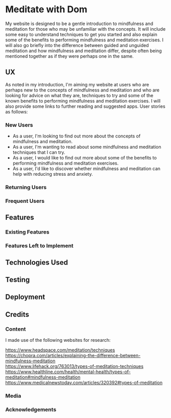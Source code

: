 # Meditate with Dom

My website is designed to be a gentle introduction to mindfulness and meditation for those who may be unfamiliar with the concepts. It will include some easy to understand techniques to get you started and also explain some of the benefits to performing mindfulness and meditation exercises. I will also go briefly into the difference between guided and unguided meditation and how mindfulness and meditation differ, despite often being mentioned together as if they were perhaps one in the same. 

## UX

As noted in my introduction, I'm aiming my website at users who are perhaps new to the concepts of mindfulness and meditation and who are looking for advice on what they are, techniques to try and some of the known benefits to performing mindfulness and meditation exercises. I will also provide some links to further reading and suggested apps. User stories as follows:

### New Users

- As a user, I'm looking to find out more about the concepts of mindfulness and meditation.
- As a user, I'm wanting to read about some mindfulness and meditation techniques that I can try.
- As a user, I would like to find out more about some of the benefits to performing mindfulness and meditation exercises. 
- As a user, I'd like to discover whether mindfulness and meditation can help with reducing stress and anxiety.

### Returning Users

### Frequent Users

## Features

### Existing Features

### Features Left to Implement

## Technologies Used

## Testing

## Deployment

## Credits 

### Content

I made use of the following websites for research:

https://www.headspace.com/meditation/techniques <br>
https://chopra.com/articles/explaining-the-difference-between-mindfulness-meditation <br>
https://www.lifehack.org/763013/types-of-meditation-techniques <br>
https://www.healthline.com/health/mental-health/types-of-meditation#mindfulness-meditation <br>
https://www.medicalnewstoday.com/articles/320392#types-of-meditation

### Media

### Acknowledgements